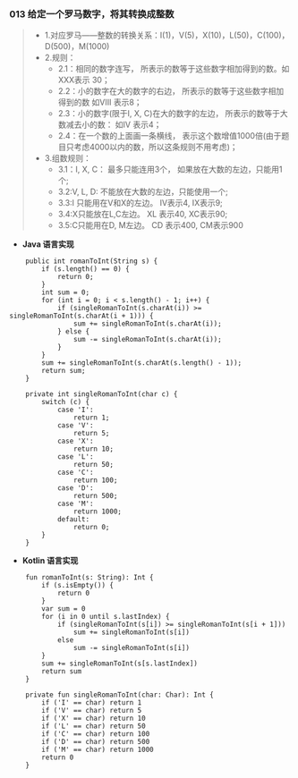 ### 013 给定一个罗马数字，将其转换成整数
> * 1.对应罗马——整数的转换关系：I(1)，V(5)，X(10)，L(50)，C(100)，D(500)，M(1000)
> * 2.规则：
>   * 2.1：相同的数字连写， 所表示的数等于这些数字相加得到的数。如 XXX表示 30；
>   * 2.2：小的数字在大的数字的右边， 所表示的数等于这些数字相加得到的数 如VIII 表示8；
>   * 2.3：小的数字(限于I, X, C)在大的数字的左边， 所表示的数等于大数减去小的数： 如IV 表示4；
>   * 2.4：在一个数的上面画一条横线， 表示这个数增值1000倍(由于题目只考虑4000以内的数，所以这条规则不用考虑)；
> * 3.组数规则：
>   * 3.1：I, X, C： 最多只能连用3个， 如果放在大数的左边，只能用1个;
>   * 3.2:V, L, D: 不能放在大数的左边，只能使用一个;
>   * 3.3:I 只能用在V和X的左边。 IV表示4, IX表示9;
>   * 3.4:X只能放在L,C左边。 XL 表示40, XC表示90;
>   * 3.5:C只能用在D, M左边。 CD 表示400, CM表示900

* **Java 语言实现**
```
    public int romanToInt(String s) {
        if (s.length() == 0) {
            return 0;
        }
        int sum = 0;
        for (int i = 0; i < s.length() - 1; i++) {
            if (singleRomanToInt(s.charAt(i)) >= singleRomanToInt(s.charAt(i + 1))) {
                sum += singleRomanToInt(s.charAt(i));
            } else {
                sum -= singleRomanToInt(s.charAt(i));
            }
        }
        sum += singleRomanToInt(s.charAt(s.length() - 1));
        return sum;
    }

    private int singleRomanToInt(char c) {
        switch (c) {
            case 'I':
                return 1;
            case 'V':
                return 5;
            case 'X':
                return 10;
            case 'L':
                return 50;
            case 'C':
                return 100;
            case 'D':
                return 500;
            case 'M':
                return 1000;
            default:
                return 0;
        }
    }
```
* **Kotlin 语言实现**
```
    fun romanToInt(s: String): Int {
        if (s.isEmpty()) {
            return 0
        }
        var sum = 0
        for (i in 0 until s.lastIndex) {
            if (singleRomanToInt(s[i]) >= singleRomanToInt(s[i + 1]))
                sum += singleRomanToInt(s[i])
            else
                sum -= singleRomanToInt(s[i])
        }
        sum += singleRomanToInt(s[s.lastIndex])
        return sum
    }

    private fun singleRomanToInt(char: Char): Int {
        if ('I' == char) return 1
        if ('V' == char) return 5
        if ('X' == char) return 10
        if ('L' == char) return 50
        if ('C' == char) return 100
        if ('D' == char) return 500
        if ('M' == char) return 1000
        return 0
    }
```